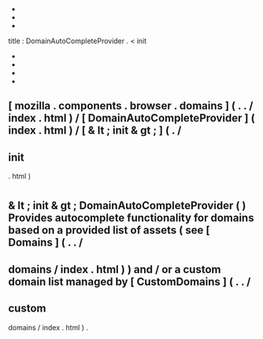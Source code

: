-
-
-
title
:
DomainAutoCompleteProvider
.
<
init
>
-
-
-
-
[
mozilla
.
components
.
browser
.
domains
]
(
.
.
/
index
.
html
)
/
[
DomainAutoCompleteProvider
]
(
index
.
html
)
/
[
&
lt
;
init
&
gt
;
]
(
.
/
-
init
-
.
html
)
#
&
lt
;
init
&
gt
;
DomainAutoCompleteProvider
(
)
Provides
autocomplete
functionality
for
domains
based
on
a
provided
list
of
assets
(
see
[
Domains
]
(
.
.
/
-
domains
/
index
.
html
)
)
and
/
or
a
custom
domain
list
managed
by
[
CustomDomains
]
(
.
.
/
-
custom
-
domains
/
index
.
html
)
.
